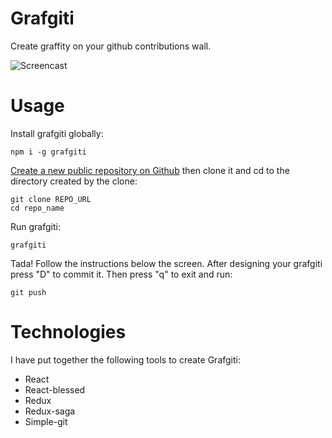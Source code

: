 # Grafgiti
Create graffity on your github contributions wall.

![Screencast](https://github.com/mohebifar/grafgiti/blob/master/screencast.gif)

# Usage
Install grafgiti globally:

```
npm i -g grafgiti
```

[Create a new public repository on Github](https://github.com/new) then clone it and cd to the directory created by the clone:

```
git clone REPO_URL
cd repo_name
```

Run grafgiti:

```
grafgiti
```

Tada! Follow the instructions below the screen. After designing your grafgiti press "D" to commit it. Then press "q" to exit and run:

```
git push
```

# Technologies
I have put together the following tools to create Grafgiti:

* React
* React-blessed
* Redux
* Redux-saga
* Simple-git
